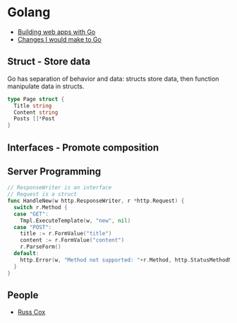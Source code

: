 # Golang

* [Building web apps with Go](https://infinum.co/the-capsized-eight/building-web-apps-with-go)
* [Changes I would make to Go](http://sitr.us/2017/02/21/changes-i-would-make-to-go.html)

## Struct - Store data

Go has separation of behavior and data: structs store data, then function manipulate data in structs.

```go
type Page struct {
  Title string
  Content string
  Posts []*Post
}
```

## Interfaces - Promote composition

## Server Programming

```go
// ResponseWriter is an interface
// Request is a struct
func HandleNew(w http.ResponseWriter, r *http.Request) {
  switch r.Method {
  case "GET":
    Tmpl.ExecuteTemplate(w, "new", nil)
  case "POST":
    title := r.FormValue("title")
    content := r.FormValue("content")
    r.ParseForm()
  default:
    http.Error(w, "Method not supported: "+r.Method, http.StatusMethodNotAllowed)
  }
}
```

## People

* [Russ Cox](https://swtch.com/~rsc/)
